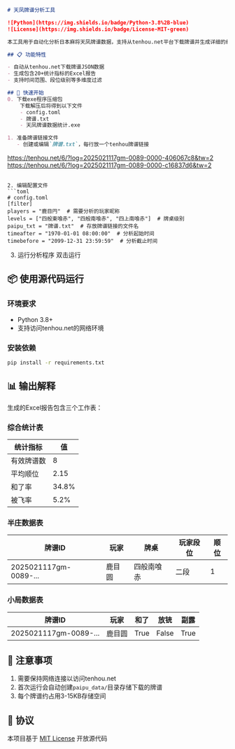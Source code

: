 ```markdown
# 天凤牌谱分析工具

![Python](https://img.shields.io/badge/Python-3.8%2B-blue)
![License](https://img.shields.io/badge/License-MIT-green)

本工具用于自动化分析日本麻将天凤牌谱数据，支持从tenhou.net平台下载牌谱并生成详细的统计报告。

## 📋 功能特性

- 自动从tenhou.net下载牌谱JSON数据
- 生成包含20+统计指标的Excel报告
- 支持时间范围、段位级别等多维度过滤

## 🚀 快速开始
0. 下载exe程序压缩包
    下载解压后将得到以下文件
    - config.toml
    - 牌谱.txt
    - 天凤牌谱数据统计.exe

1. 准备牌谱链接文件
   - 创建或编辑`牌谱.txt`，每行放一个tenhou牌谱链接
   ```
   https://tenhou.net/6/?log=2025021117gm-0089-0000-406067c8&tw=2
   https://tenhou.net/6/?log=2025021117gm-0089-0000-c16837d6&tw=2
   ```

2. 编辑配置文件
   ```toml
   # config.toml
   [filter]
   players = "鹿目円"  # 需要分析的玩家昵称
   levels = ["四般東喰赤", "四般南喰赤", "四上南喰赤"]  # 牌桌级别
   paipu_txt = "牌谱.txt"  # 存放牌谱链接的文件名
   timeafter = "1970-01-01 08:00:00"  # 分析起始时间
   timebefore = "2099-12-31 23:59:59"  # 分析截止时间
   ```

3. 运行分析程序
   双击运行
   
## 📦 使用源代码运行

### 环境要求
- Python 3.8+
- 支持访问tenhou.net的网络环境

### 安装依赖
```bash
pip install -r requirements.txt
```

## 📊 输出解释

生成的Excel报告包含三个工作表：

### 综合统计表
| 统计指标       | 值     |
|----------------|-------|
| 有效牌谱数      | 8     |
| 平均顺位        | 2.15  |
| 和了率         | 34.8% |
| 被飞率         | 5.2%  |

### 半庄数据表
| 牌谱ID                | 玩家   | 牌桌 | 玩家段位 | 顺位           |
|-----------------------|-------|------|------|-------------------|
| 2025021117gm-0089-... | 鹿目圆 | 四般南喰赤 | 二段| 1 |

### 小局数据表
| 牌谱ID                | 玩家   | 和了 | 放铳 | 副露           |
|-----------------------|-------|------|------|-------------------|
| 2025021117gm-0089-... | 鹿目圆 | True | False| True |


## 📌 注意事项

1. 需要保持网络连接以访问tenhou.net
2. 首次运行会自动创建`paipu_data/`目录存储下载的牌谱
3. 每个牌谱约占用3-15KB存储空间

## 📄 协议

本项目基于 [MIT License](LICENSE) 开放源代码
